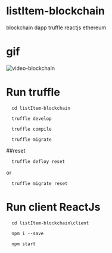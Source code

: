 # listItem-blockchain
blockchain dapp truffle reactjs ethereum
# gif 
![video-blockchain](https://user-images.githubusercontent.com/73014326/148670078-bbeda8d5-6239-42f5-935e-cc403d913fe0.gif)
# Run truffle
```console
  cd listItem-blockchain
```
```console
  truffle develop
```
```console
  truffle compile
```
```console
  truffle migrate
```
##reset 
```console
  truffle defloy reset 
```
  or
```console
  truffle migrate reset
```
# Run client ReactJs
```console
  cd listItem-blockchain\client
```
```console
  npm i --save
```
```console
  npm start
```
